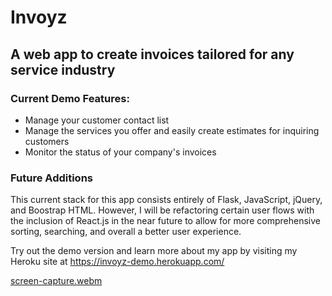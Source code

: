 # Invoyz

## A web app to create invoices tailored for any service industry

### Current Demo Features:

* Manage your customer contact list
* Manage the services you offer and easily create estimates for inquiring customers
* Monitor the status of your company's invoices

### Future Additions

This current stack for this app consists entirely of Flask, JavaScript, jQuery, and Boostrap HTML.
However, I will be refactoring certain user flows with the inclusion of React.js in the near future to allow for more comprehensive sorting, searching, and overall a better user experience. 

Try out the demo version and learn more about my app by visiting my Heroku site at https://invoyz-demo.herokuapp.com/


[screen-capture.webm](https://user-images.githubusercontent.com/103019342/227618131-0e6ae82d-6e57-49ac-a2c9-232232b8d7d9.webm)
